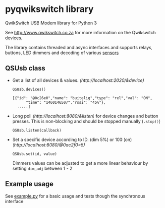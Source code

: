 # pyqwikswitch library

QwikSwitch USB Modem library for Python 3

  See http://www.qwikswitch.co.za for more information on the Qwikswitch devices.

  The library contains threaded and async interfaces and supports relays, buttons, LED dimmers and decoding of various [sensors](https://github.com/kellerza/pyqwikswitch/blob/master/pyqwikswitch/qwikswitch.py#L277)

##  QSUsb class

* Get a list of all devices & values. *(http://localhost:2020/&device)*

  `QSUsb.devices()`

  ```
  [{"id": "@0c26e0","name": "buitelig","type": "rel","val": "ON",
        "time": "1460146507","rssi": "45%"},
    .....]
  ```

* Long poll *(http://localhost:8080/&listen)* for device changes and
    button presses. This is non-blocking and should be stopped manually (`.stop()`)

  `QSUsb.listen(callback)`


* Set a specific device according to ID. (dim 5%) or 100 (on) *(http://localhost:8080/@0ac2f0=5)*

  `QSUsb.set(id, value)`

  Dimmers values can be adjusted to get a more linear behaviour by setting `dim_adj` between 1 - 2


## Example usage

See [example.py](./example.py) for a basic usage and tests though the synchronous interface
